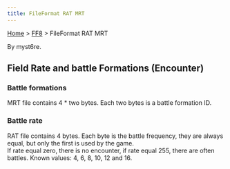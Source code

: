 ```yaml
---
title: FileFormat RAT MRT
---
```


[Home](../Main%20Page.md) > [FF8](../FF8.md) > FileFormat RAT MRT

By myst6re.

## Field Rate and battle Formations (Encounter)

### Battle formations

MRT file contains 4 \* two bytes. Each two bytes is a battle formation
ID.

### Battle rate

RAT file contains 4 bytes. Each byte is the battle frequency, they are
always equal, but only the first is used by the game.  
If rate equal zero, there is no encounter, if rate equal 255, there are
often battles. Known values: 4, 6, 8, 10, 12 and 16.

